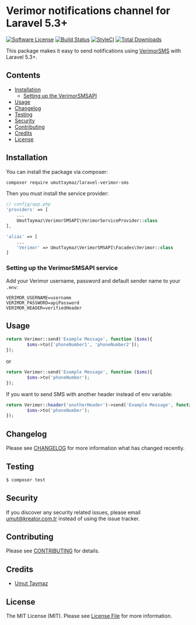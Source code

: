 # Verimor notifications channel for Laravel 5.3+

[![Software License](https://img.shields.io/badge/license-MIT-brightgreen.svg?style=flat-square)](LICENSE.md)
[![Build Status](https://img.shields.io/travis/umuttaymaz/laravel-verimor-sms/master.svg?style=flat-square)](https://travis-ci.org/umuttaymaz/laravel-verimor-sms)
[![StyleCI](https://styleci.io/repos/123347343/shield)](https://styleci.io/repos/123153620)
[![Total Downloads](https://img.shields.io/packagist/dt/umuttaymaz/laravel-verimor-sms.svg?style=flat-square)](https://packagist.org/packages/umuttaymaz/laravel-verimor-sms)

This package makes it easy to send notifications using [VerimorSMS](https://verimor.com.tr) with Laravel 5.3+.

## Contents

- [Installation](#installation)
	- [Setting up the VerimorSMSAPI](#setting-up-the-VerimorSMSAPI-service)
- [Usage](#usage)
- [Changelog](#changelog)
- [Testing](#testing)
- [Security](#security)
- [Contributing](#contributing)
- [Credits](#credits)
- [License](#license)


## Installation

You can install the package via composer:

```bash
composer require umuttaymaz/laravel-verimor-sms
```

Then you must install the service provider:
```php
// config/app.php
'providers' => [
    ...
    UmutTaymaz\VerimorSMSAPI\VerimorServiceProvider::class
],

'alias' => [
    ...
    'Verimor' => UmutTaymaz\VerimorSMSAPI\Facades\Verimor::class
]
```

### Setting up the VerimorSMSAPI service

Add your Verimor username, password and default sender name to your `.env`:

```
VERIMOR_USERNAME=username
VERIMOR_PASSWORD=apiPassword
VERIMOR_HEADER=verifiedHeader
```
## Usage

```php
return Verimor::send('Example Message', function ($sms){
        $sms->to(['phoneNumber1', 'phoneNumber2']);
});
```

or

```php
return Verimor::send('Example Message', function ($sms){
        $sms->to('phoneNumber');
});
```

If you want to send SMS with another header instead of env variable:

```php
return Verimor::header('anotherHeader')->send('Example Message', function ($sms){
        $sms->to('phoneNumber');
});
```

## Changelog

Please see [CHANGELOG](CHANGELOG.md) for more information what has changed recently.

## Testing

``` bash
$ composer test
```

## Security

If you discover any security related issues, please email umut@kreator.com.tr instead of using the issue tracker.

## Contributing

Please see [CONTRIBUTING](CONTRIBUTING.md) for details.

## Credits

- [Umut Taymaz](https://github.com/umuttaymaz)

## License

The MIT License (MIT). Please see [License File](LICENSE.md) for more information.
